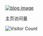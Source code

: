 <a href="https://www.iicoom.shop" target="_blank">
  <img src="https://www.iicoom.shop/1642758875592.png" alt="blog image"/>
</a>

<p>主页访问量</br></p>

![Visitor Count](https://profile-counter.glitch.me/iicoom/count.svg)
